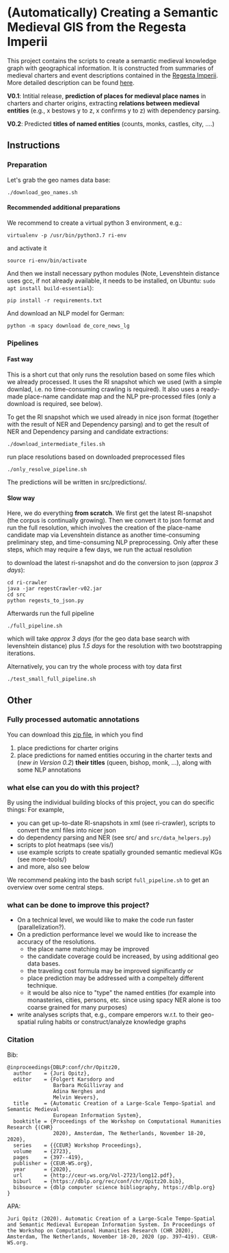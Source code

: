 # (Automatically) Creating a Semantic Medieval GIS from the Regesta Imperii

This project contains the scripts to create a semantic medieval knowledge graph with geographical information. It is constructed from summaries of medieval charters and event descriptions contained in the [Regesta Imperii](http://regesta-imperii.de/en/home.html). More detailed description can be found [here](http://www.ceur-ws.org/Vol-2723/long12.pdf).

**V0.1**: Intitial release, **prediction of places for medieval place names** in charters and charter origins, extracting **relations between medieval entities** (e.g., x bestows y to z, x confirms y to z) with dependency parsing.

**V0.2**: Predicted **titles of named entities** (counts, monks, castles, city, ....)

## Instructions

### Preparation

Let's grab the geo names data base:

```
./download_geo_names.sh
```

#### Recommended additional preparations

We recommend to create a virtual python 3 environment, e.g.:

```
virtualenv -p /usr/bin/python3.7 ri-env
```

and activate it

```
source ri-env/bin/activate
```

And then we install necessary python modules (Note, Levenshtein distance uses gcc, if not already available, it needs to be installed, on Ubuntu: `sudo apt install build-essential`):

```
pip install -r requirements.txt
```

And download an NLP model for German:

```
python -m spacy download de_core_news_lg
```

### Pipelines


#### Fast way

This is a short cut that only runs the resolution based on some files which we already processed. 
It uses the RI snapshot which we used (with a simple downlad, i.e. no time-consuming crawling is required).
It also uses a ready-made place-name candidate map and the NLP pre-processed files (only a download is required, see below).

To get the RI snapshot which we used already in nice json format (together with the result of NER and Dependency parsing) and to get the result of NER and Dependency parsing and candidate extractions:

```
./download_intermediate_files.sh
```

run place resolutions based on downloaded preprocessed files

```
./only_resolve_pipeline.sh
```

The predictions will be written in src/predictions/.

#### Slow way

Here, we do everything **from scratch**. 
We first get the latest RI-snapshot (the corpus is continually growing).
Then we convert it to json format and run the full resolution, which involves 
the creation of the place-name candidate map via Levenshtein distance as another time-consuming preliminary step,
and time-consuming NLP preprocessing.
Only after these steps, which may require a few days,  we run the actual resolution

to download the latest ri-snapshot and do the conversion to json (*approx 3 days*):

```
cd ri-crawler
java -jar regestCrawler-v02.jar 
cd src
python regests_to_json.py
```

Afterwards run the full pipeline

```
./full_pipeline.sh
```

which will take *approx 3 days* (for the geo data base search with levenshtein distance) plus *1.5 days* for the resolution with two bootstrapping iterations.

Alternatively, you can try the whole process with toy data first

```
./test_small_full_pipeline.sh
```

## Other

### Fully processed automatic annotations

You can download this [zip file](https://www.cl.uni-heidelberg.de/~opitz/data/rigeo/final_outputs.zip), in which you find
1. place predictions for charter origins
2. place predictions for named entities occuring in the charter texts and (*new in Version 0.2*) **their titles** (queen, bishop, monk, ...), along with some NLP annotations

### what else can you do with this project?

By using the individual building blocks of this project, you can do specific things: For example, 
- you can get up-to-date RI-snapshots in xml (see ri-crawler), scripts to convert the xml files into nicer json 
- do dependency parsing and NER (see src/ and `src/data_helpers.py`)
- scripts to plot heatmaps (see vis/)
- use example scripts to create spatially grounded semantic medieval KGs (see more-tools/)
- and more, also see below

We recommend peaking into the bash script `full_pipeline.sh` to get an overview over some central steps.

### what can be done to improve this project?

- On a technical level, we would like to make the code run faster (parallelization?). 
- On a prediction performance level we would like to increase the accuracy of the resolutions. 
    - the place name matching may be improved 
    - the candidate coverage could be increased, by using additional geo data bases. 
    - the traveling cost formula may be improved significantly or 
    - place prediction may be addressed with a compeltely different technique. 
    - it would be also nice to "type" the named entities (for example into monasteries, cities, persons, etc. since using spacy NER alone is too coarse grained for many purposes)
- write analyses scripts that, e.g., compare emperors w.r.t. to their geo-spatial ruling habits or construct/analyze knowledge graphs

### Citation

Bib:

```
@inproceedings{DBLP:conf/chr/Opitz20,
  author    = {Juri Opitz},
  editor    = {Folgert Karsdorp and
               Barbara McGillivray and
               Adina Nerghes and
               Melvin Wevers},
  title     = {Automatic Creation of a Large-Scale Tempo-Spatial and Semantic Medieval
               European Information System},
  booktitle = {Proceedings of the Workshop on Computational Humanities Research {(CHR}
               2020), Amsterdam, The Netherlands, November 18-20, 2020},
  series    = {{CEUR} Workshop Proceedings},
  volume    = {2723},
  pages     = {397--419},
  publisher = {CEUR-WS.org},
  year      = {2020},
  url       = {http://ceur-ws.org/Vol-2723/long12.pdf},
  biburl    = {https://dblp.org/rec/conf/chr/Opitz20.bib},
  bibsource = {dblp computer science bibliography, https://dblp.org}
}
```

APA:

`Juri Opitz (2020). Automatic Creation of a Large-Scale Tempo-Spatial and Semantic Medieval European Information System. In Proceedings of the Workshop on Computational Humanities Research (CHR 2020), Amsterdam, The Netherlands, November 18-20, 2020 (pp. 397–419). CEUR-WS.org.`
